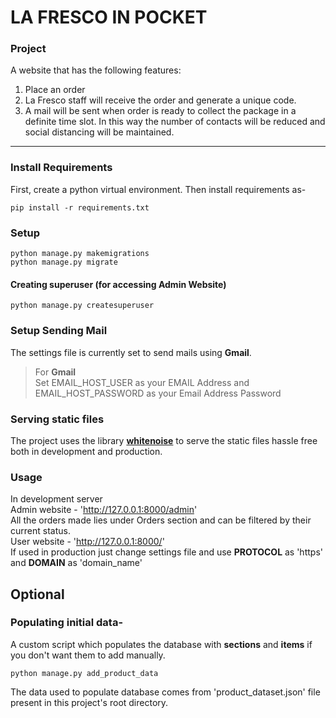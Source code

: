 # LA FRESCO IN POCKET
### Project 
A website that has the following features:
1. Place an order
2. La Fresco staff will receive the order and generate a unique code.
3. A mail will be sent when order is ready to collect the package in a definite time slot.
In this way the number of contacts will be reduced and social distancing will be maintained.
---

### Install Requirements
First, create a python virtual environment. Then install requirements as-
```
pip install -r requirements.txt
```
### Setup
```
python manage.py makemigrations
python manage.py migrate
```
#### Creating superuser (for accessing Admin Website)
```
python manage.py createsuperuser
```
### Setup Sending Mail 
The settings file is currently set to send mails using **Gmail**.
> For **Gmail**  
> Set EMAIL_HOST_USER as your EMAIL Address and EMAIL_HOST_PASSWORD as your Email Address Password

### Serving static files
The project uses the library [**whitenoise**](http://whitenoise.evans.io/en/stable/django.html)
to serve the static files hassle free both in development and production.

### Usage
In development server  
Admin website -  'http://127.0.0.1:8000/admin'  
All the orders made lies under Orders section and can be filtered by their current status.  
User website - 'http://127.0.0.1:8000/'  
If used in production just change settings file
and use **PROTOCOL** as 'https' and **DOMAIN** as 'domain_name' 

## Optional
### Populating initial data-
A custom script which populates the database with **sections** and **items**
if you don't want them to add manually.
```
python manage.py add_product_data
``` 
The data used to populate database comes from 'product_dataset.json' file present in this
project's root directory.


